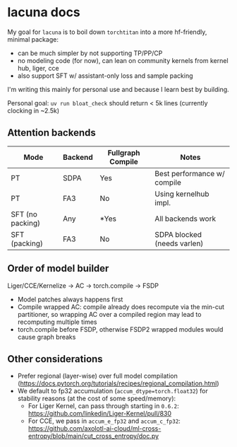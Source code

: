 # lacuna docs

My goal for `lacuna` is to boil down `torchtitan` into a more hf-friendly, minimal package:
- can be much simpler by not supporting TP/PP/CP
- no modeling code (for now), can lean on community kernels from kernel hub, liger, cce
- also support SFT w/ assistant-only loss and sample packing

I'm writing this mainly for personal use and because I learn best by building.

Personal goal: `uv run bloat_check` should return < 5k lines (currently clocking in ~2.5k)

## Attention backends
| Mode | Backend | Fullgraph Compile | Notes |
|------|---------|------------------|-------|
| PT | SDPA |  Yes | Best performance w/ compile |
| PT | FA3 |  No | Using kernelhub impl. |
| SFT (no packing) | Any | *Yes | All backends work |
| SFT (packing) | FA3 |  No | SDPA blocked (needs varlen) |

## Order of model builder
Liger/CCE/Kernelize -> AC -> torch.compile -> FSDP
- Model patches always happens first
- Compile wrapped AC: compile already does recompute via the min-cut partitioner, so wrapping AC over a compiled region may lead to recomputing multiple times
- torch.compile before FSDP, otherwise FSDP2 wrapped modules would cause graph breaks

## Other considerations
- Prefer regional (layer-wise) over full model compilation (https://docs.pytorch.org/tutorials/recipes/regional_compilation.html)
- We default to fp32 accumulation (`accum_dtype=torch.float32`) for stability reasons (at the cost of some speed/memory):
    - For Liger Kernel, can pass through starting in `0.6.2`: https://github.com/linkedin/Liger-Kernel/pull/830
    - For CCE, we pass in `accum_e_fp32` and `accum_c_fp32`: https://github.com/axolotl-ai-cloud/ml-cross-entropy/blob/main/cut_cross_entropy/doc.py
